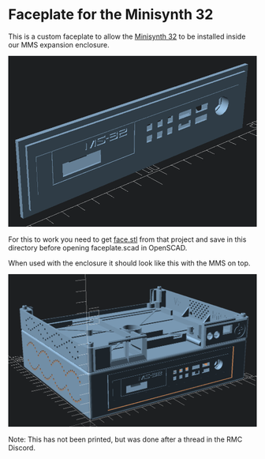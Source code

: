 # Faceplate for the Minisynth 32

This is a custom faceplate to allow the [Minisynth 32](https://github.com/grantek/minisynth32)
to be installed inside our MMS expansion enclosure.

![MS-32 faceplate](faceplate.png)

For this to work you need to get [face.stl](https://github.com/grantek/minisynth32/blob/main/3d_models/face.stl)
from that project and save in this directory before opening faceplate.scad in OpenSCAD.

When used with the enclosure it should look like this with the MMS on top.

![MS-32 in the enclosure](enclosure.png)

Note: This has not been printed, but was done after a thread in the RMC Discord.
